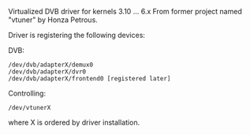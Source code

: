 Virtualized DVB driver for kernels 3.10 ... 6.x 
From former project named "vtuner" by Honza Petrous.

Driver is registering the following devices:

DVB:

    /dev/dvb/adapterX/demux0
    /dev/dvb/adapterX/dvr0
    /dev/dvb/adapterX/frontend0 [registered later]

Controlling:

    /dev/vtunerX

where X is ordered by driver installation.


